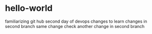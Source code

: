 # hello-world
familiarizing git hub
second day of devops
changes to learn
changes in second branch
same change check
another change in second branch
